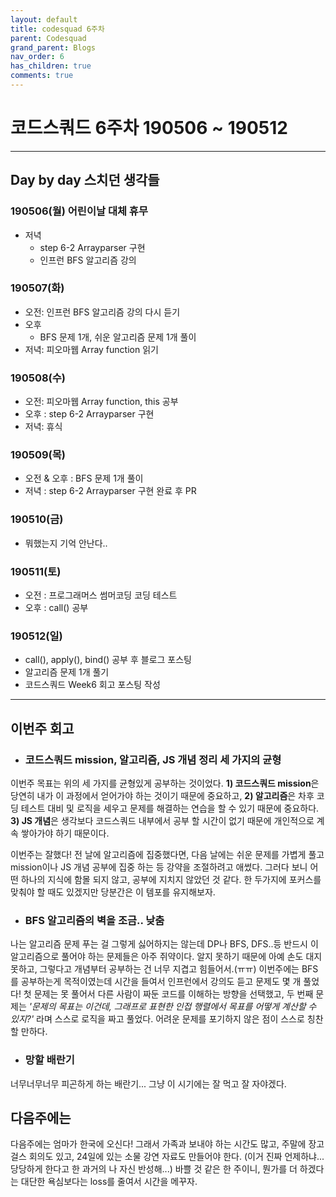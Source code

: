 ```yaml
---
layout: default
title: codesquad 6주차
parent: Codesquad
grand_parent: Blogs
nav_order: 6
has_children: true
comments: true
---
```


# 코드스쿼드 6주차 190506 ~ 190512

---

## Day by day 스치던 생각들

### 190506(월) 어린이날 대체 휴무

- 저녁
  - step 6-2 Arrayparser 구현
  - 인프런 BFS 알고리즘 강의

### 190507(화)

- 오전: 인프런 BFS 알고리즘 강의 다시 듣기
- 오후
  - BFS 문제 1개, 쉬운 알고리즘 문제 1개 풀이
- 저녁: 피오마웹 Array function 읽기

### 190508(수)

- 오전: 피오마웹 Array function, this 공부
- 오후 : step 6-2 Arrayparser 구현
- 저녁: 휴식

### 190509(목)

- 오전 & 오후 : BFS 문제 1개 풀이
- 저녁 : step 6-2 Arrayparser 구현 완료 후 PR

### 190510(금)

- 뭐했는지 기억 안난다..

### 190511(토)

- 오전 : 프로그래머스 썸머코딩 코딩 테스트
- 오후 : call() 공부

### 190512(일)

- call(), apply(), bind() 공부 후 블로그 포스팅
- 알고리즘 문제 1개 풀기
- 코드스쿼드 Week6 회고 포스팅 작성

---

## 이번주 회고

- ### 코드스쿼드 mission, 알고리즘, JS 개념 정리 세 가지의 균형

이번주 목표는 위의 세 가지를 균형있게 공부하는 것이었다. **1) 코드스쿼드 mission**은 당연히 내가 이 과정에서 얻어가야 하는 것이기 때문에 중요하고, **2) 알고리즘**은 차후 코딩 테스트 대비 및 로직을 세우고 문제를 해결하는 연습을 할 수 있기 때문에 중요하다. **3) JS 개념**은 생각보다 코드스쿼드 내부에서 공부 할 시간이 없기 때문에 개인적으로 계속 쌓아가야 하기 때문이다.

이번주는 잘했다! 전 날에 알고리즘에 집중했다면, 다음 날에는 쉬운 문제를 가볍게 풀고 mission이나 JS 개념 공부에 집중 하는 등 강약을 조절하려고 애썼다. 그러다 보니 어떤 하나의 지식에 함몰 되지 않고, 공부에 지치지 않았던 것 같다. 한 두가지에 포커스를 맞춰야 할 때도 있겠지만 당분간은 이 템포를 유지해보자.

- ### BFS 알고리즘의 벽을 조금.. 낮춤

나는 알고리즘 문제 푸는 걸 그렇게 싫어하지는 않는데 DP나 BFS, DFS..등 반드시 이 알고리즘으로 풀어야 하는 문제들은 아주 쥐약이다.
알지 못하기 때문에 아예 손도 대지 못하고, 그렇다고 개념부터 공부하는 건 너무 지겹고 힘들어서.(ㅠㅠ) 이번주에는 BFS를 공부하는게 목적이였는데 시간을 들여서 인프런에서 강의도 듣고 문제도 몇 개 풀었다! 첫 문제는 못 풀어서 다른 사람이 짜둔 코드를 이해하는 방향을 선택했고, 두 번째 문제는 _'문제의 목표는 이건데, 그래프로 표현한 인접 행렬에서 목표를 어떻게 계산할 수 있지?'_ 라며 스스로 로직을 짜고 풀었다. 어려운 문제를 포기하지 않은 점이 스스로 칭찬할 만하다.

- ### 망할 배란기

너무너무너무 피곤하게 하는 배란기... 그냥 이 시기에는 잘 먹고 잘 자야겠다.

## 다음주에는

다음주에는 엄마가 한국에 오신다! 그래서 가족과 보내야 하는 시간도 많고, 주말에 장고걸스 회의도 있고, 24일에 있는 소물 강연 자료도 만들어야 한다. (이거 진짜 언제하냐... 당당하게 한다고 한 과거의 나 자신 반성해...) 바쁠 것 같은 한 주이니, 뭔가를 더 하겠다는 대단한 욕심보다는 loss를 줄여서 시간을 메꾸자.
